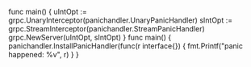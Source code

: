 
func main() {
	uIntOpt := grpc.UnaryInterceptor(panichandler.UnaryPanicHandler)
	sIntOpt := grpc.StreamInterceptor(panichandler.StreamPanicHandler)
	grpc.NewServer(uIntOpt, sIntOpt)
}
func main() {
	panichandler.InstallPanicHandler(func(r interface{}) {
		fmt.Printf("panic happened: %v", r)
	}
}